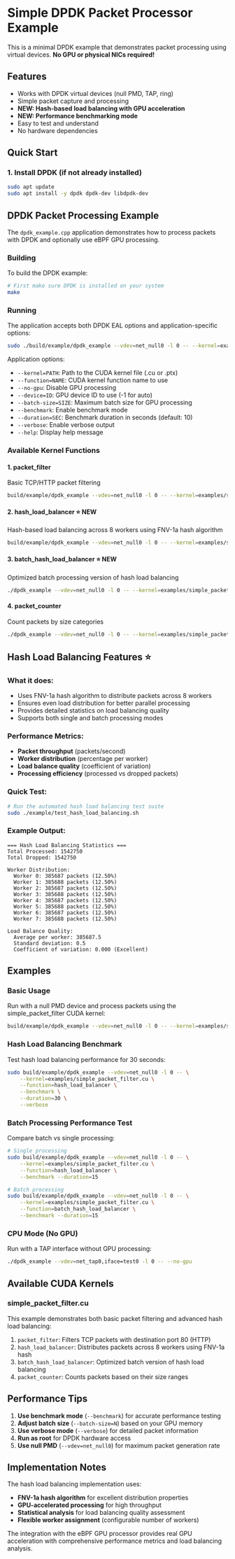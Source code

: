 # Simple DPDK Packet Processor Example

This is a minimal DPDK example that demonstrates packet processing using virtual devices. **No GPU or physical NICs required!**

## Features

- Works with DPDK virtual devices (null PMD, TAP, ring)
- Simple packet capture and processing
- **NEW: Hash-based load balancing with GPU acceleration**
- **NEW: Performance benchmarking mode**
- Easy to test and understand
- No hardware dependencies

## Quick Start

### 1. Install DPDK (if not already installed)

```bash
sudo apt update
sudo apt install -y dpdk dpdk-dev libdpdk-dev
```

## DPDK Packet Processing Example

The `dpdk_example.cpp` application demonstrates how to process packets with DPDK and optionally use eBPF GPU processing.

### Building

To build the DPDK example:

```bash
# First make sure DPDK is installed on your system
make
```

### Running

The application accepts both DPDK EAL options and application-specific options:

```bash
sudo ./build/example/dpdk_example --vdev=net_null0 -l 0 -- --kernel=example/simple_packet_filter.cu --function=packet_filter
```

Application options:
- `--kernel=PATH`: Path to the CUDA kernel file (.cu or .ptx)
- `--function=NAME`: CUDA kernel function name to use
- `--no-gpu`: Disable GPU processing
- `--device=ID`: GPU device ID to use (-1 for auto)
- `--batch-size=SIZE`: Maximum batch size for GPU processing
- `--benchmark`: Enable benchmark mode
- `--duration=SEC`: Benchmark duration in seconds (default: 10)
- `--verbose`: Enable verbose output
- `--help`: Display help message

### Available Kernel Functions

#### 1. packet_filter
Basic TCP/HTTP packet filtering
```bash
build/example/dpdk_example --vdev=net_null0 -l 0 -- --kernel=examples/simple_packet_filter.cu --function=packet_filter
```

#### 2. hash_load_balancer ⭐ NEW
Hash-based load balancing across 8 workers using FNV-1a hash algorithm
```bash
build/example/dpdk_example --vdev=net_null0 -l 0 -- --kernel=examples/simple_packet_filter.cu --function=hash_load_balancer --benchmark
```

#### 3. batch_hash_load_balancer ⭐ NEW  
Optimized batch processing version of hash load balancing
```bash
./dpdk_example --vdev=net_null0 -l 0 -- --kernel=examples/simple_packet_filter.cu --function=batch_hash_load_balancer --benchmark --duration=30
```

#### 4. packet_counter
Count packets by size categories
```bash
./dpdk_example --vdev=net_null0 -l 0 -- --kernel=examples/simple_packet_filter.cu --function=packet_counter
```

## Hash Load Balancing Features ⭐

### What it does:
- Uses FNV-1a hash algorithm to distribute packets across 8 workers
- Ensures even load distribution for better parallel processing
- Provides detailed statistics on load balancing quality
- Supports both single and batch processing modes

### Performance Metrics:
- **Packet throughput** (packets/second)
- **Worker distribution** (percentage per worker)
- **Load balance quality** (coefficient of variation)
- **Processing efficiency** (processed vs dropped packets)

### Quick Test:
```bash
# Run the automated hash load balancing test suite
sudo ./example/test_hash_load_balancing.sh
```

### Example Output:
```
=== Hash Load Balancing Statistics ===
Total Processed: 1542750
Total Dropped: 1542750

Worker Distribution:
  Worker 0: 385687 packets (12.50%)
  Worker 1: 385688 packets (12.50%)
  Worker 2: 385687 packets (12.50%)
  Worker 3: 385688 packets (12.50%)
  Worker 4: 385687 packets (12.50%)
  Worker 5: 385688 packets (12.50%)
  Worker 6: 385687 packets (12.50%)
  Worker 7: 385688 packets (12.50%)

Load Balance Quality:
  Average per worker: 385687.5
  Standard deviation: 0.5
  Coefficient of variation: 0.000 (Excellent)
```

## Examples

### Basic Usage

Run with a null PMD device and process packets using the simple_packet_filter CUDA kernel:

```bash
build/example/dpdk_example --vdev=net_null0 -l 0 -- --kernel=examples/simple_packet_filter.cu --function=packet_filter
```

### Hash Load Balancing Benchmark

Test hash load balancing performance for 30 seconds:

```bash
sudo build/example/dpdk_example --vdev=net_null0 -l 0 -- \
    --kernel=examples/simple_packet_filter.cu \
    --function=hash_load_balancer \
    --benchmark \
    --duration=30 \
    --verbose
```

### Batch Processing Performance Test

Compare batch vs single processing:

```bash
# Single processing
sudo build/example/dpdk_example --vdev=net_null0 -l 0 -- \
    --kernel=examples/simple_packet_filter.cu \
    --function=hash_load_balancer \
    --benchmark --duration=15

# Batch processing  
sudo build/example/dpdk_example --vdev=net_null0 -l 0 -- \
    --kernel=examples/simple_packet_filter.cu \
    --function=batch_hash_load_balancer \
    --benchmark --duration=15
```

### CPU Mode (No GPU)

Run with a TAP interface without GPU processing:

```bash
./dpdk_example --vdev=net_tap0,iface=test0 -l 0 -- --no-gpu
```

## Available CUDA Kernels

### simple_packet_filter.cu

This example demonstrates both basic packet filtering and advanced hash load balancing:

1. `packet_filter`: Filters TCP packets with destination port 80 (HTTP)
2. `hash_load_balancer`: Distributes packets across 8 workers using FNV-1a hash
3. `batch_hash_load_balancer`: Optimized batch version of hash load balancing
4. `packet_counter`: Counts packets based on their size ranges

## Performance Tips

1. **Use benchmark mode** (`--benchmark`) for accurate performance testing
2. **Adjust batch size** (`--batch-size=N`) based on your GPU memory
3. **Use verbose mode** (`--verbose`) for detailed packet information
4. **Run as root** for DPDK hardware access
5. **Use null PMD** (`--vdev=net_null0`) for maximum packet generation rate

## Implementation Notes

The hash load balancing implementation uses:
- **FNV-1a hash algorithm** for excellent distribution properties
- **GPU-accelerated processing** for high throughput
- **Statistical analysis** for load balancing quality assessment
- **Flexible worker assignment** (configurable number of workers)

The integration with the eBPF GPU processor provides real GPU acceleration with comprehensive performance metrics and load balancing analysis. 
